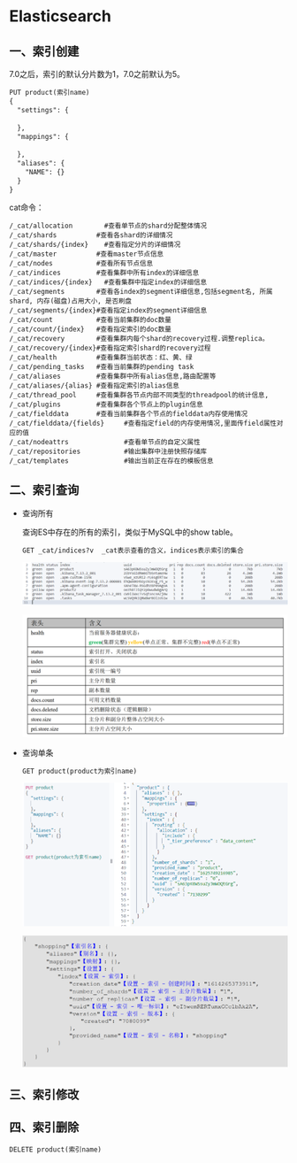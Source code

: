 # Elasticsearch

## 一、索引创建

7.0之后，索引的默认分片数为1，7.0之前默认为5。

```
PUT product(索引name)
{
  "settings": {
    
  },
  "mappings": {
    
  },
  "aliases": {
    "NAME": {}
  }
}
```



cat命令：

```
/_cat/allocation      	#查看单节点的shard分配整体情况
/_cat/shards          #查看各shard的详细情况
/_cat/shards/{index}  	#查看指定分片的详细情况
/_cat/master          #查看master节点信息
/_cat/nodes           #查看所有节点信息
/_cat/indices         #查看集群中所有index的详细信息
/_cat/indices/{index} 	#查看集群中指定index的详细信息
/_cat/segments        #查看各index的segment详细信息,包括segment名, 所属shard, 内存(磁盘)占用大小, 是否刷盘
/_cat/segments/{index}#查看指定index的segment详细信息
/_cat/count           #查看当前集群的doc数量
/_cat/count/{index}   #查看指定索引的doc数量
/_cat/recovery        #查看集群内每个shard的recovery过程.调整replica。
/_cat/recovery/{index}#查看指定索引shard的recovery过程
/_cat/health          #查看集群当前状态：红、黄、绿
/_cat/pending_tasks   #查看当前集群的pending task
/_cat/aliases         #查看集群中所有alias信息,路由配置等
/_cat/aliases/{alias} #查看指定索引的alias信息
/_cat/thread_pool     #查看集群各节点内部不同类型的threadpool的统计信息,
/_cat/plugins         #查看集群各个节点上的plugin信息
/_cat/fielddata       #查看当前集群各个节点的fielddata内存使用情况
/_cat/fielddata/{fields}     #查看指定field的内存使用情况,里面传field属性对应的值
/_cat/nodeattrs              #查看单节点的自定义属性
/_cat/repositories           #输出集群中注册快照存储库
/_cat/templates              #输出当前正在存在的模板信息
```



## 二、索引查询

- 查询所有

  查询ES中存在的所有的索引，类似于MySQL中的show table。

  ```
  GET _cat/indices?v  _cat表示查看的含义，indices表示索引的集合
  ```

  ![](images/索引查询1.png)

  ![](images/索引查询2.png)

- 查询单条

  ```
  GET product(product为索引name)
  ```

  ![](images/索引查询4.jpg)

  ![](images/索引查询3.jpg)

## 三、索引修改

## 四、索引删除

```
DELETE product(索引name)
```



